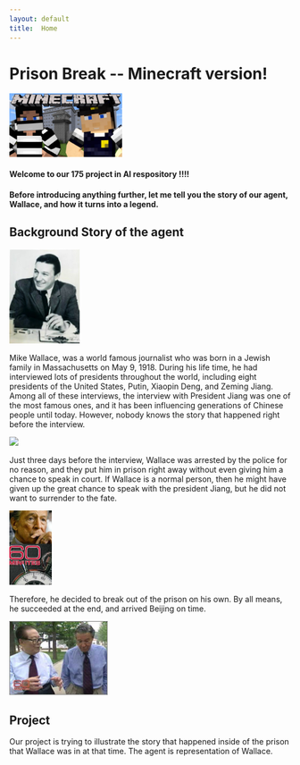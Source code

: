 ```yaml
---
layout: default
title:  Home
---
```

# Prison Break -- Minecraft version!
 
<img src="img/maxresdefault.jpg" width="40%">

#### Welcome to our 175 project in AI respository !!!!
#### Before introducing anything further, let me tell you the story of our agent, Wallace, and how it turns into a legend.

## Background Story of the agent

<img src="img/mike_wallace.jpg" width="25%">

Mike Wallace, was a world famous journalist who was born in a Jewish family in Massachusetts on May 9, 1918. During his life time, he had interviewed lots of presidents throughout the world, including eight presidents of the United States, Putin, Xiaopin Deng, and Zeming Jiang. Among all of these interviews, the interview with President Jiang was one of the most famous ones, and it has been influencing generations of Chinese people until today. However, nobody knows the story that happened right before the interview.

<img src="img/wallace_arrest.png" width="35%">

Just three days before the interview, Wallace was arrested by the police for no reason, and they put him in prison right away without even giving him a chance to speak in court. If Wallace is a normal person, then he might have given up the great chance to speak with the president Jiang, but he did not want to surrender to the fate. 

<img src="img/timg.jpg" width="15%">

Therefore, he decided to break out of the prison on his own. By all means, he succeeded at the end, and arrived Beijing on time.

<img src="img/interview.jpg" width="35%">

## Project

Our project is trying to illustrate the story that happened inside of the prison that Wallace was in at that time. The agent is representation of Wallace.

